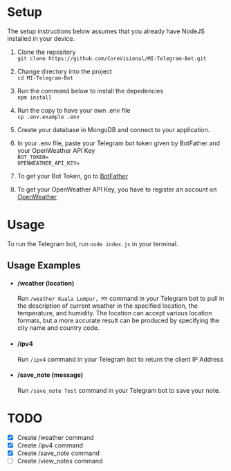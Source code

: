 # Setup
The setup instructions below assumes that you already have NodeJS installed in your device.

1. Clone the repository\
`git clone https://github.com/CoreVisional/MI-Telegram-Bot.git`

2. Change directory into the project\
`cd MI-Telegram-Bot`

3. Run the command below to install the depedencies\
`npm install`

4. Run the copy to have your own .env file\
`cp .env.example .env`

5. Create your database in MongoDB and connect to your application.

6. In your .env file, paste your Telegram bot token given by BotFather and your OpenWeather API Key\
`BOT_TOKEN=`\
`OPENWEATHER_API_KEY=`

7. To get your Bot Token, go to [BotFather](https://t.me/botfather)

8. To get your OpenWeather API Key, you have to register an account on [OpenWeather](https://openweathermap.org/)

# Usage
To run the Telegram bot, run `node index.js` in your terminal.

## Usage Examples
- #### /weather (location)
    Run `/weather Kuala Lumpur, MY` command in your Telegram bot to pull in the description of current weather in the specified location, the temperature, and humidity. The location can accept various location formats, but a more accurate result can be produced by specifying the city name and country code.

- #### /ipv4
    Run `/ipv4` command in your Telegram bot to return the client IP Address

- #### /save_note (message)
    Run `/save_note Test` command in your Telegram bot to save your note.

# TODO
- [x] Create /weather command
- [x] Create /ipv4 command
- [x] Create /save_note command
- [ ] Create /view_notes command
